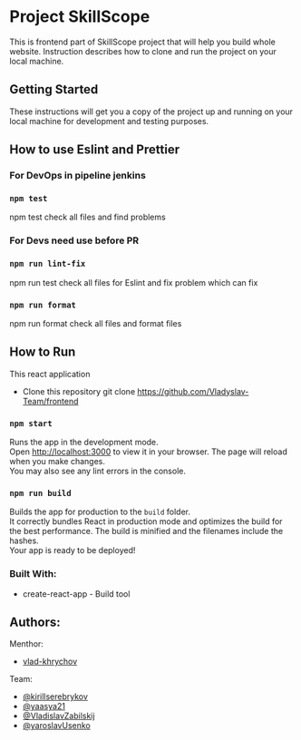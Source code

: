 # Project SkillScope

This is frontend part of SkillScope project that will help you build whole website. Instruction describes how to clone and run the project on your local machine.

## Getting Started

These instructions will get you a copy of the project up and running on your local machine for development and testing purposes.

## How to use Eslint and Prettier

### For DevOps in pipeline jenkins

### `npm test`

npm test check all files and find problems

### For Devs need use before PR

### `npm run lint-fix`

npm run test check all files for Eslint and fix problem which can fix

### `npm run format `

npm run format check all files and format files

## How to Run

This react application

-   Clone this repository
    git clone https://github.com/Vladyslav-Team/frontend

### `npm start`

Runs the app in the development mode.\
Open [http://localhost:3000](http://localhost:3000) to view it in your browser.
The page will reload when you make changes.\
You may also see any lint errors in the console.

### `npm run build`

Builds the app for production to the `build` folder.\
It correctly bundles React in production mode and optimizes the build for the best performance.
The build is minified and the filenames include the hashes.\
Your app is ready to be deployed!

### Built With:

-   create-react-app - Build tool

## Authors:

Menthor:

-   [vlad-khrychov](https://github.com/vlad-khrychov)

Team:

-   [@kirillserebrykov](https://github.com/kirillserebrykov)
-   [@yaasya21](https://github.com/yaasya21)
-   [@VladislavZabilskij](https://github.com/VladislavZabilskij)
-   [@yaroslavUsenko](https://github.com/yaroslavUsenko)
